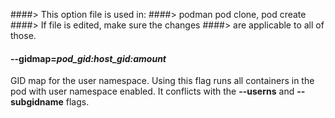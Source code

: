 ####> This option file is used in:
####>   podman pod clone, pod create
####> If file is edited, make sure the changes
####> are applicable to all of those.
#### **--gidmap**=*pod_gid:host_gid:amount*

GID map for the user namespace. Using this flag runs all containers in the pod with user namespace enabled.
It conflicts with the **--userns** and **--subgidname** flags.
